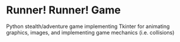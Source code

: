 # Runner! Runner! Game
Python stealth/adventure game implementing Tkinter for animating graphics, images, and implementing game mechanics (i.e. collisions)
